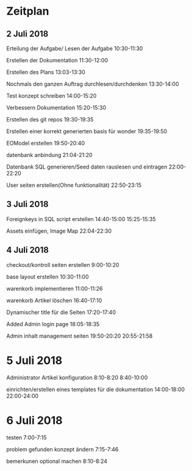 # Zeitplan

## 2 Juli 2018

Erteilung der Aufgabe/ Lesen der Aufgabe
10:30-11:30

Erstellen der Dokumentation
11:30-12:00

Erstellen des Plans
13:03-13:30

Nochmals den ganzen Auftrag durchlesen/durchdenken
13:30-14:00

Test konzept schreiben
14:00-15:20

Verbessern Dokumentation
15:20-15:30

Erstellen des git repos
19:30-19:35

Erstellen einer korrekt generierten basis  für wonder
19:35-19:50

EOModel erstellen
19:50-20:40

datenbank anbindung
21:04-21:20

Datenbank SQL generieren/Seed daten rauslesen und eintragen
22:00-22:20

User seiten erstellen(Ohne funktionalität)
22:50-23:15

## 3 Juli 2018

Foreignkeys in SQL script erstellen
14:40-15:00
15:25-15:35

Assets einfügen, Image Map
22:04-22:30

## 4 Juli 2018

checkout/kontroll seiten erstellen
9:00-10:20

base layout erstellen
10:30-11:00

warenkorb implementieren
11:00-11:26

warenkorb Artikel löschen
16:40-17:10

Dynamischer title für die Seiten
17:20-17:40

Added Admin login page
18:05-18:35

Admin inhalt management seiten
19:50-20:20 20:55-21:58

# 5 Juli 2018

Administrator Artikel konfiguration
8:10-8:20 8:40-10:00

einrichten/erstellen eines templates für die dokumentation
14:00-18:00 22:00-24:00

# 6 Juli 2018

testen
7:00-7:15

problem gefunden konzept ändern
7:15-7:46

bemerkunen optional machen
8:10-8:24
